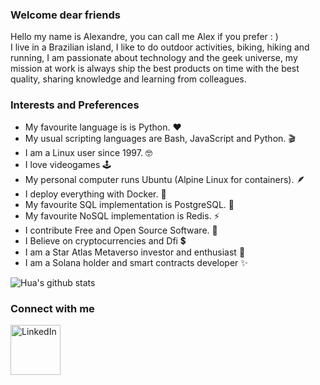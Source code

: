 ### Welcome dear friends
Hello my name is Alexandre, you can call me Alex if you prefer : ) <br />
I live in a Brazilian island, I like to do outdoor activities, biking, hiking and running, I am passionate about
technology and the geek universe, my mission at work is always ship the best products on time with
the best quality, sharing knowledge and learning from colleagues.


### Interests and Preferences
* My favourite language is is Python. :hearts:	
* My usual scripting languages are Bash, JavaScript and Python. :clapper:
* I am a Linux user since 1997. :nerd_face:
* I love videogames :joystick:
* My personal computer runs Ubuntu (Alpine Linux for containers). :feather:
* I deploy everything with Docker. :whale:
* My favourite SQL implementation is PostgreSQL. :elephant:	
* My favourite NoSQL implementation is Redis. :zap:
* I contribute Free and Open Source Software. :penguin:
* I Believe on cryptocurrencies and Dfi :heavy_dollar_sign:	
* I am a Star Atlas Metaverso investor and enthusiast :rocket:
* I am a Solana holder and smart contracts developer ✨

![Hua's github stats](https://github-readme-stats.vercel.app/api?username=AlexandreProenca&show_icons=true&theme=highcontrast)

### Connect with me

[<img align="left" alt="LinkedIn" width="80" src="https://github.com/melanieshi0120/melanieshi0120/blob/master/linkedin.ico" />]( https://www.linkedin.com/in/alexandre-proen%C3%A7a-958aba25)
<br />

<!--
**AlexandreProenca/AlexandreProenca** is a ✨ _special_ ✨ repository because its `README.md` (this file) appears on your GitHub profile.

Here are some ideas to get you started:

- 🔭 I’m currently working on ...
- 🌱 I’m currently learning ...
- 👯 I’m looking to collaborate on ...
- 🤔 I’m looking for help with ...
- 💬 Ask me about ...
- 📫 How to reach me: ...
- 😄 Pronouns: ...
- ⚡ Fun fact: ...
-->
